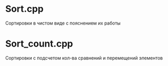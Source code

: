 # Sort.cpp
Сортировки в чистом виде с пояснением их работы
# Sort_count.cpp
Сортировки с подсчетом кол-ва сравнений и перемещений элементов
